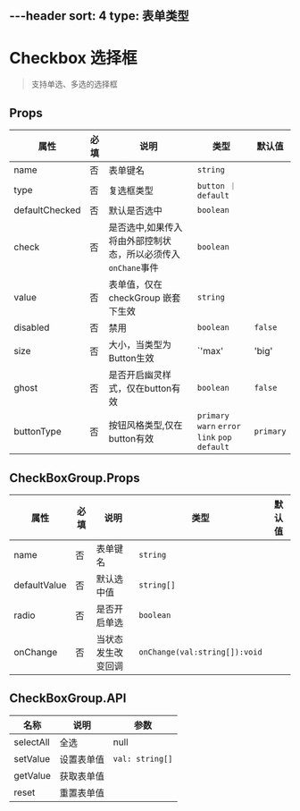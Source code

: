 ---header
sort: 4
type: 表单类型
---
# Checkbox 选择框
> 支持单选、多选的选择框

<demo>


## Props
| 属性 | 必填 | 说明 | 类型 | 默认值 |
| --- | --- | --- | --- | --- |
| name | 否 | 表单键名 | `string` |  |
| type | 否 | 复选框类型 | `button ｜ default` |  |
| defaultChecked | 否 | 默认是否选中 | `boolean` |  |
| check | 否 | 是否选中,如果传入将由外部控制状态，所以必须传入`onChane`事件 | `boolean` | |
| value | 否 | 表单值，仅在 checkGroup 嵌套下生效 | `string` | |
| disabled | 否 | 禁用 | `boolean` | `false` |
| size | 否 | 大小，当类型为Button生效 | `'max' | 'big' | 'large' | 'middle' | 'small' | 'mini'` | `middle` |
| ghost | 否 |  是否开启幽灵样式，仅在button有效 | `boolean` | `false` |
| buttonType | 否 | 按钮风格类型,仅在button有效 | `primary` `warn` `error` `link` `pop` `default` | `primary` |
## CheckBoxGroup.Props
| 属性 | 必填 | 说明 | 类型 | 默认值 |
| --- | --- | --- | --- | --- |
| name | 否 | 表单键名 | `string` |  |
| defaultValue | 否 | 默认选中值 | `string[]` |  |
| radio | 否 | 是否开启单选 | `boolean` |  |
| onChange | 否 | 当状态发生改变回调 | `onChange(val:string[]):void` |  |

## CheckBoxGroup.API
| 名称 | 说明 | 参数 |
| --- | --- | --- |
| selectAll | 全选 | null |
| setValue | 设置表单值 | `val: string[]` |
| getValue | 获取表单值 | |
| reset | 重置表单值 | |

